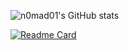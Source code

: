 <!--
### Hi there 👋

**n0mad01/n0mad01** is a ✨ _special_ ✨ repository because its `README.md` (this file) appears on your GitHub profile.

Here are some ideas to get you started:

- 🔭 I’m currently working on ...
- 🌱 I’m currently learning ...
- 👯 I’m looking to collaborate on ...
- 🤔 I’m looking for help with ...
- 💬 Ask me about ...
- 📫 How to reach me: ...
- 😄 Pronouns: ...
- ⚡ Fun fact: ...

[![Top Langs](https://github-readme-stats.vercel.app/api/top-langs/?username=n0mad01&layout=compact)](https://github.com/anuraghazra/github-readme-stats)
-->


![n0mad01's GitHub stats](https://github-readme-stats.vercel.app/api?username=n0mad01&show_icons=true&theme=default_repocard)

[![Readme Card](https://github-readme-stats.vercel.app/api/pin/?username=n0mad01&repo=https://github.com/StudioProcess/rvp)](https://github.com/anuraghazra/github-readme-stats)
